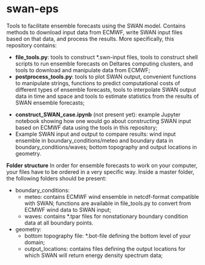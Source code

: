 # swan-eps
Tools to facilitate ensemble forecasts using the SWAN model. Contains methods to download input data from ECMWF, 
write SWAN input files based on that data, and process the results. More specifically, this repository contains:

* **file_tools.py**:   tools to construct *.swn-input files, tools to construct shell scripts to run ensemble forecasts on Deltares computing clusters, and tools to download and manipulate data from ECMWF;
* **postprocess_tools.py**:  tools to plot SWAN output, convenient functions to manipulate strings, functions to predict computational costs of different types of ensemble forecasts, tools to interpolate SWAN output data in time and space and tools to estimate statistics from the results of SWAN ensemble forecasts;
- **construct_SWAN_case.ipynb** (not present yet):  example Jupyter notebook showing how one would go about constructing SWAN input based on ECMWF data using the tools in this repository;
- Example SWAN input and output to compare results:  wind input ensemble in boundary_conditions/meteo and boundary data in boundary_conditions/waves; bottom topography and output locations in geometry.

**Folder structure**
In order for ensemble forecasts to work on your computer, your files have to be ordered in a very specific way. Inside a master folder, the following folders should be present:

- boundary_conditions:
    - meteo: contains ECMWF wind ensemble in netcdf-format compatible with SWAN; functions are available in file_tools.py to convert from ECMWF wind data to SWAN input;
    - waves: contains *.tpar files for nonstationary boundary condition data at all boundary points.
- geometry:
    - bottom topography file: *.bot-file defining the bottom level of your domain;
    - output_locations: contains files defining the output locations for which SWAN will return energy density spectrum data;
